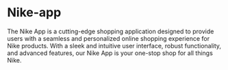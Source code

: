 # Nike-app
The Nike App is a cutting-edge shopping application designed to provide users with a seamless and personalized online shopping experience for Nike products. With a sleek and intuitive user interface, robust functionality, and advanced features, our Nike App is your one-stop shop for all things Nike.
